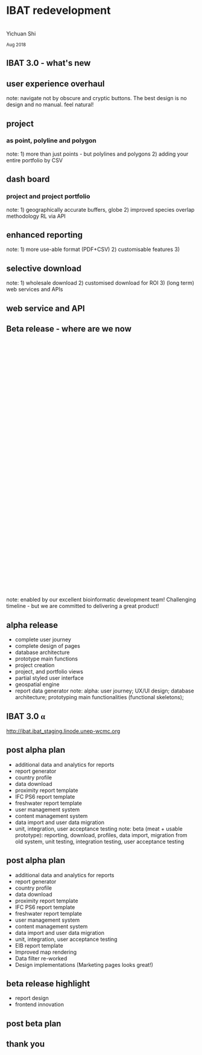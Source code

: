 <!--============ INTRO -->
# IBAT redevelopment
<!-- .slide: data-background="./gland_assets/cambridge.jpg" -->
<br>
Yichuan Shi<br>
 
<small>Aug 2018</small><br>


## IBAT 3.0 - what's new
<!-- .slide: data-background-iframe="./krakow_assets/globe.html" -->

## user experience overhaul
<!-- .slide: data-background-iframe="./krakow_assets/cp.html" -->
note: navigate not by obscure and cryptic buttons. The best design is no design and no manual. feel natural!

<!-- .slide: data-background-video="./proteus_assets/marketing.mp4" data-background-video-loop="repeat"-->

## project 
### as point, polyline and polygon
<!-- .slide: data-background-iframe="./krakow_assets/cp.html" -->
note: 1) more than just points - but polylines and polygons 2) adding your entire portfolio by CSV

<!-- .slide: data-background-video="./proteus_assets/polygon-input.mp4" data-background-video-loop="repeat"-->

## dash board
### project and project portfolio
<!-- .slide: data-background-iframe="./krakow_assets/cp.html" -->
note: 1) geographically accurate buffers, globe 2) improved species overlap methodology RL via API

<!-- .slide: data-background-video="./proteus_assets/dashboard.mp4" data-background-video-loop="repeat"-->

## enhanced reporting
<!-- .slide: data-background-iframe="./krakow_assets/cp.html" -->
note: 1) more use-able format (PDF+CSV) 2) customisable features 3) 

<!-- .slide: data-background-video="./proteus_assets/create-report.mp4" data-background-video-loop="repeat"-->

## selective download
<!-- .slide: data-background-iframe="./krakow_assets/cp.html" -->
note: 1) wholesale download 2) customised download for ROI 3) (long term) web services and APIs

<!-- .slide: data-background-image="./proteus_assets/old-download.png" data-background-size="90%" -->

<!-- .slide: data-background-image="./proteus_assets/selective-download.png" data-background-size="90%" -->

## web service and API
<!-- .slide: data-background-iframe="./krakow_assets/cp.html" -->

<!-- .slide: data-background-image="./proteus_assets/api.jpg" data-background-size="90%" -->


## Beta release - where are we now
<!-- .slide: data-background-iframe="./krakow_assets/spin.html" -->

<iframe height="680px" width="100%" data-src="https://www.youtube.com/embed/Q9x2VFjJzDY?&autoplay=1&controls=0" frameborder=0 allowfullscreen></iframe>
<!-- .slide: data-background="black" -->
note: enabled by our excellent bioinformatic development team! Challenging timeline - but we are committed to delivering a great product!

## alpha release
- complete user journey
- complete design of pages
- database architecture
- prototype main functions
- project creation
- project, and portfolio views
- partial styled user interface
- geospatial engine
- report data generator
note: alpha: user journey; UX/UI design; database architecture; prototyping main functionalities (functional skeletons);

## IBAT 3.0 <span style="text-transform:lowercase;font-family:'Times New Roman', Times, serif">α</span>
<!-- .slide: data-background="white" -->
http://ibat.ibat_staging.linode.unep-wcmc.org

## post alpha plan
- additional data and analytics for reports
- report generator
- country profile
- data download
- proximity report template
- IFC PS6 report template
- freshwater report template
- user management system
- content management system
- data import and user data migration
- unit, integration, user acceptance testing
note: beta (meat + usable prototype): reporting, download, profiles, data import, migration from old system, unit testing, integration testing, user acceptance testing

## post alpha plan
- additional data and analytics for reports <!-- .element: class="partial" -->
- report generator <!-- .element: class="partial" -->
- country profile <!-- .element: class="delete" -->
- data download <!-- .element: class="partial" -->
- proximity report template <!-- .element: class="complete" -->
- IFC PS6 report template <!-- .element: class="complete" -->
- freshwater report template <!-- .element: class="pending" -->
- user management system <!-- .element: class="pending" -->
- content management system <!-- .element: class="delete" -->
- data import and user data migration <!-- .element: class="pending" -->
- unit, integration, user acceptance testing <!-- .element: class="partial" -->
- EIB report template <!-- .element: class="pending add" -->
- Improved map rendering <!-- .element: class="complete add" -->
- Data filter re-worked <!-- .element: class="complete" -->
- Design implementations (Marketing pages looks great!) <!-- .element: class="complete" -->


## beta release highlight
<!-- .slide: data-background="wcmc-2.jpg" -->
- report design
- frontend innovation


## post beta plan
<!-- .slide: data-background="wcmc-3.jpg" -->


## thank you
